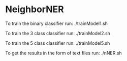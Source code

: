 # NeighborNER
To train the binary classifier run: ./trainModel1.sh

To train the 3 class classifier run: ./trainModel2.sh

To train the 5 class classifier run: ./trainModel5.sh

To get the results in the form of text files run: ./nNER.sh
